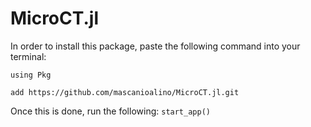# MicroCT.jl

In order to install this package, paste the following command into your terminal:

`using Pkg`

`add https://github.com/mascanioalino/MicroCT.jl.git`

Once this is done, run the following: `start_app()`

